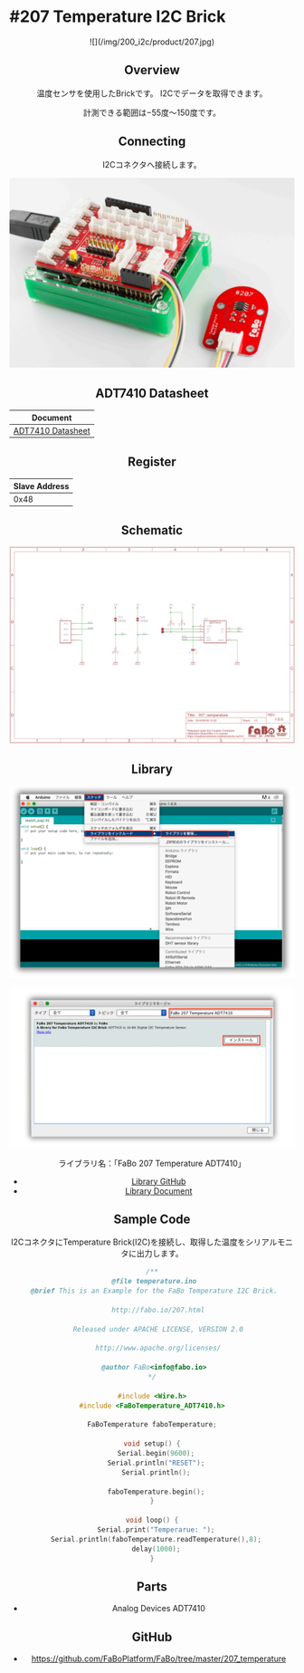 # #207 Temperature I2C Brick

<center>![](/img/200_i2c/product/207.jpg)
<!--COLORME-->

## Overview
温度センサを使用したBrickです。
I2Cでデータを取得できます。

計測できる範囲は−55度〜150度です。

## Connecting
I2Cコネクタへ接続します。

![](/img/200_i2c/connect/207_new_with_arduino.jpg)

## ADT7410 Datasheet
| Document |
| -- |
| [ADT7410 Datasheet](http://www.analog.com/media/en/technical-documentation/data-sheets/ADT7410.pdf) |

## Register
| Slave Address |
| -- |
| 0x48 |

## Schematic
![](/img/200_i2c/schematic/207_temperature.png)

## Library


![](/img/common/install_lib.png)

![](/img/200_i2c/docs/207_temperature_docs_001.png)

  ライブラリ名：「FaBo 207 Temperature ADT7410」

- [Library GitHub](https://github.com/FaBoPlatform/FaBoTemperature-ADT7410-Library)
- [Library Document](http://fabo.io/doxygen/FaBoTemperature-ADT7410-Library/)

## Sample Code
I2CコネクタにTemperature Brick(I2C)を接続し、取得した温度をシリアルモニタに出力します。

```c
/**
 @file temperature.ino
 @brief This is an Example for the FaBo Temperature I2C Brick.

   http://fabo.io/207.html

   Released under APACHE LICENSE, VERSION 2.0

   http://www.apache.org/licenses/

 @author FaBo<info@fabo.io>
*/

#include <Wire.h>
#include <FaBoTemperature_ADT7410.h>

FaBoTemperature faboTemperature;

void setup() {
  Serial.begin(9600);
  Serial.println("RESET");
  Serial.println();

  faboTemperature.begin();
}

void loop() {
  Serial.print("Temperarue: ");
  Serial.println(faboTemperature.readTemperature(),8);
  delay(1000);
}
```

## Parts
- Analog Devices ADT7410

## GitHub
- https://github.com/FaBoPlatform/FaBo/tree/master/207_temperature

